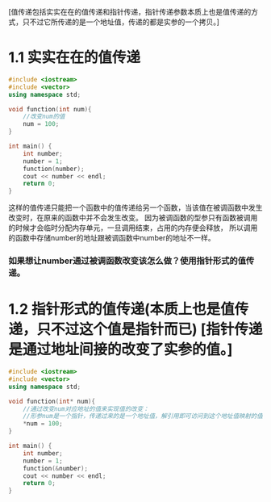 [值传递包括实实在在的值传递和指针传递，指针传递参数本质上也是值传递的方式，只不过它所传递的是一个地址值，传递的都是实参的一个拷贝。]

# 1.1 实实在在的值传递
```c++
#include <iostream>
#include <vector>
using namespace std;

void function(int num){
    //改变num的值
    num = 100;
}

int main() {
    int number;
    number = 1;
    function(number);
    cout << number << endl;
    return 0;
}
```
这样的值传递只能把一个函数中的值传递给另一个函数，当该值在被调函数中发生改变时，在原来的函数中并不会发生改变。 
因为被调函数的型参只有函数被调用的时候才会临时分配内存单元，一旦调用结束，占用的内存便会释放，
所以调用的函数中存储number的地址跟被调函数中number的地址不一样。


### 如果想让number通过被调函数改变该怎么做？使用指针形式的值传递。

# 1.2 指针形式的值传递(本质上也是值传递，只不过这个值是指针而已) [指针传递是通过地址间接的改变了实参的值。]
```c++
#include <iostream>
#include <vector>
using namespace std;

void function(int* num){
    //通过改变num对应地址的值来实现值的改变：
    //形参num是一个指针，传递过来的是一个地址值，解引用即可访问到这个地址值映射的值
    *num = 100;
}

int main() {
    int number;
    number = 1;
    function(&number);
    cout << number << endl;
    return 0;
}
```
